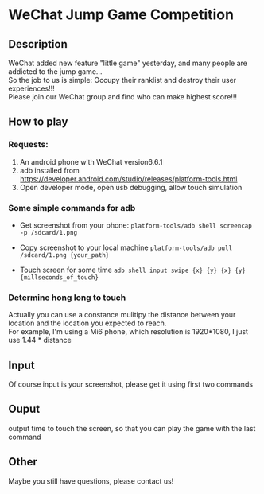 # WeChat Jump Game Competition

## Description
WeChat added new feature "little game" yesterday, and many people are addicted to the jump game...  
So the job to us is simple: Occupy their ranklist and destroy their user experiences!!!  
Please join our WeChat group and find who can make highest score!!!  

## How to play
### Requests:
1. An android phone with WeChat version6.6.1
2. adb installed from https://developer.android.com/studio/releases/platform-tools.html
3. Open developer mode, open usb debugging, allow touch simulation

### Some simple commands for adb
* Get screenshot from your phone:
```platform-tools/adb shell screencap -p /sdcard/1.png```

* Copy screenshot to your local machine
```platform-tools/adb pull /sdcard/1.png {your_path}```

* Touch screen for some time
```adb shell input swipe {x} {y} {x} {y} {millseconds_of_touch}```

### Determine hong long to touch
Actually you can use a constance mulitipy the distance between your location and the location you expected to reach.  
For example, I'm using a Mi6 phone, which resolution is 1920\*1080, I just use 1.44 \* distance

## Input
Of course input is your screenshot, please get it using first two commands

## Ouput
output time to touch the screen, so that you can play the game with the last command

## Other
Maybe you still have questions, please contact us!
